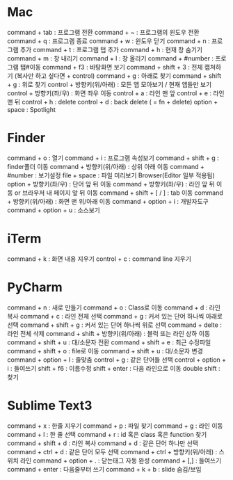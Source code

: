 <!-- TITLE: Mac Basic Commands -->
<!-- SUBTITLE: A quick summary of Basic -->

# Mac
command + tab : 프로그램 전환
command + ~ : 프로그램의 윈도우 전환
command + q : 프로그램 종료
command + w : 윈도우 닫기
command + n : 프로그램 추가
command + t : 프로그램 탭 추가
command + h : 현재 창 숨기기
command + m : 창 내리기
command + l : 창 올리기
command + #number : 프로그램 탭#이동
command + f3 : 바탕화면 보기
command + shift + 3 : 전체 캡쳐하기 (복사만 하고 싶다면 + control)
command + g : 아래로 찾기
command + shift + g : 위로 찾기
control + 방향키(위/아래) : 모든 앱 모아보기 / 현재 앱들만 보기
control + 방향키(좌/우) : 화면 좌우 이동
control + a : 라인 맨 앞
control + e : 라인 맨 뒤
control + h : delete
control + d : back delete ( = fn + delete)
option + space : Spotlight

# Finder

command + o : 열기
command + i : 프로그램 속성보기
command + shift + g : finder폴더 이동
command + 방향키(위/아래) : 상위 아래 이동
command + #number : 보기설정
file + space : 파일 미리보기
Browser(Editor 일부 적용됨)
option + 방향키(좌/우) : 단어 앞 뒤 이동
command + 방향키(좌/우) : 라인 앞 뒤 이동 or 브라우저 내 페이지 앞 뒤 이동
command + shift + [ / ] : tab 이동
command + 방향키(위/아래) : 화면 맨 위/아래 이동
command + option + i : 개발자도구
command + option + u : 소스보기

# iTerm

command + k : 화면 내용 지우기
control + c : command line 지우기

# PyCharm

command + n : 새로 만들기
command + o : Class로 이동
command + d : 라인 복사
command + c : 라인 전체 선택
command + g : 커서 있는 단어 하나씩 아래로 선택
command + shift + g : 커서 있는 단어 하나씩 위로 선택
command + delte : 라인 전체 삭제
command + shift + 방향키(위/아래) : 블럭 또는 라인 상하 이동
command + shift + u : 대/소문자 전환
command + shift + e : 최근 수정파일
command + shift + o : file로 이동
command + shift + u : 대/소문자 변경
command + option + l : 줄맞춤
control + g : 같은 단어들 선택
control + option + i : 들여쓰기
shift + f6 : 이름수정
shift + enter : 다음 라인으로 이동
double shift : 찾기

# Sublime Text3
command + x : 한줄 지우기
command + p : 파일 찾기
command + g : 라인 이동
command + l : 한 줄 선택
command + r : id 혹은 class 혹은 function 찾기
command + shift + d : 라인 복사
command + d : 같은 단어 하나만 선택
command + ctrl + d : 같은 단어 모두 선택
command + ctrl + 방향키(위/아래) : 스위치 라인
command + option + . : 닫는태그 자동 완성
command + [,] : 들여쓰기
command + enter : 다음줄부터 쓰기
command + k + b : slide 숨김/보임